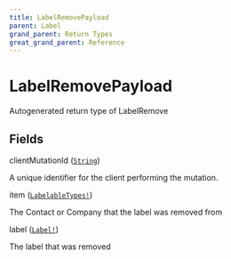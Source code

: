 ```yaml
---
title: LabelRemovePayload
parent: Label
grand_parent: Return Types
great_grand_parent: Reference
---
```


# LabelRemovePayload

Autogenerated return type of LabelRemove

## Fields

<div class="field-entry ">
  <span id="client_mutation_id" class="field-name anchored">clientMutationId (<code><a href="/docs/reference/scalar/string">String</a></code>)</span>

  <div class="description-wrapper">
   <p>A unique identifier for the client performing the mutation.</p>

  </div>
</div>

<div class="field-entry ">
  <span id="item" class="field-name anchored">item (<code><a href="/docs/reference/union/labelable_types">LabelableTypes!</a></code>)</span>

  <div class="description-wrapper">
   <p>The Contact or Company that the label was removed from</p>

  </div>
</div>

<div class="field-entry ">
  <span id="label" class="field-name anchored">label (<code><a href="/docs/reference/object/label">Label!</a></code>)</span>

  <div class="description-wrapper">
   <p>The label that was removed</p>

  </div>
</div>

